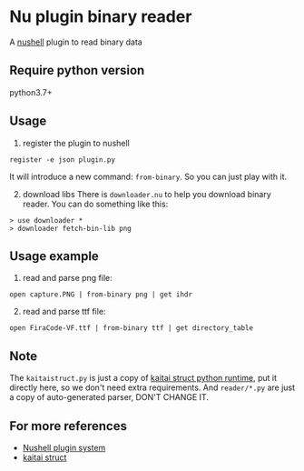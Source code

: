 # Nu plugin binary reader
A [nushell](https://www.nushell.sh/) plugin to read binary data

## Require python version
python3.7+

## Usage
1. register the plugin to nushell
```
register -e json plugin.py
```

It will introduce a new command: `from-binary`.  So you can just play with it.

2. download libs
There is `downloader.nu` to help you download binary reader.  You can do something like this:

```
> use downloader *
> downloader fetch-bin-lib png
```

## Usage example
1. read and parse png file:
```
open capture.PNG | from-binary png | get ihdr
```

2. read and parse ttf file:
```
open FiraCode-VF.ttf | from-binary ttf | get directory_table
```



## Note
The `kaitaistruct.py` is just a copy of [kaitai struct python runtime](https://github.com/kaitai-io/kaitai_struct_python_runtime), put it directly here, so we don't need extra requirements.
And `reader/*.py` are just a copy of auto-generated parser, DON'T CHANGE IT.

## For more references
- [Nushell plugin system](https://www.nushell.sh/book/plugins.html)
- [kaitai struct](https://kaitai.io/)
